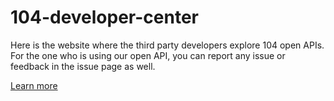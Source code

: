 # 104-developer-center
Here is the website where the third party developers explore 104 open APIs.<br>
For the one who is using our open API, you can report any issue or feedback in the issue page as well.

[Learn more](https://developers.104.com.tw)
